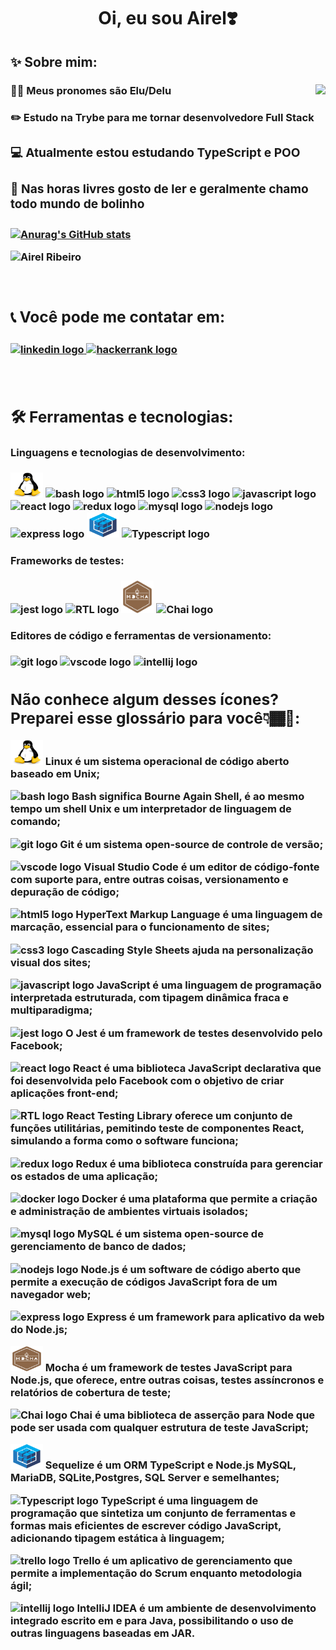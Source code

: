 <h1 align="center">Oi, eu sou Airel❣️</h1>

###

<h2 align="left">✨ Sobre mim:</h2>

###

<img align="right" height="200" src="https://c.tenor.com/Iqb8yXDX198AAAAj/twitch-onigiri.gif"  />

###

<h3 align="left">🏳️‍⚧️ Meus pronomes são Elu/Delu</h3>
<h3 align="left">✏️ Estudo na Trybe para me tornar desenvolvedore Full Stack<br</h3>
<h3 align="left">💻 Atualmente estou estudando TypeScript e POO</h3>
<h3 align="left">📕 Nas horas livres gosto de ler e geralmente chamo todo mundo de bolinho</h3>

###

[![Anurag's GitHub stats](https://github-readme-stats.vercel.app/api?username=AirelRibeiro&hide=contribs,issues&count_private=true&show_icons=true&theme=moltack)](https://github.com/anuraghazra/github-readme-stats)
<p align="left"> <img src="https://komarev.com/ghpvc/?username=AirelRibeiro&label=Profile%20views&color=ff69b4&style=for-the-badge" width="250" alt="Airel Ribeiro" /> </p>

<!-- Crédito pelo contador: https://github.com/antonkomarev/github-profile-views-counter -->

<br clear="both">

<h2 align="left">📞 Você pode me contatar em:</h2>

###

<div align="left">
  <a href="https://www.linkedin.com/in/airel-ribeiro/" target="_blank">
    <img src="https://img.shields.io/static/v1?message=LinkedIn&logo=linkedin&label=&color=0077B5&logoColor=white&labelColor=&style=flat" height="40" alt="linkedin logo"  />
  </a>
  <a href="https://www.hackerrank.com/airel_ribeiro?hr_r=1" target="_blank">
    <img src="https://img.shields.io/static/v1?message=HackerRank&logo=hackerrank&label=&color=2EC866&logoColor=white&labelColor=&style=flat" height="40" alt="hackerrank logo"  />
  </a>
</div>

###

<br>


<h2 align="left">🛠️ Ferramentas e tecnologias:</h2>
  
 #### Linguagens e tecnologias de desenvolvimento:
  <div align="left">
    <img src="https://raw.githubusercontent.com/devicons/devicon/1119b9f84c0290e0f0b38982099a2bd027a48bf1/icons/linux/linux-original.svg" height="40" width="52" alt="trello logo"  />
    <img src="https://cdn.jsdelivr.net/gh/devicons/devicon/icons/bash/bash-original.svg" width="52" alt="bash logo"  />
    <img src="https://cdn.jsdelivr.net/gh/devicons/devicon/icons/html5/html5-original.svg" width="52" alt="html5 logo"  />
    <img src="https://cdn.jsdelivr.net/gh/devicons/devicon/icons/css3/css3-original.svg" width="52" alt="css3 logo"  />
    <img src="https://cdn.jsdelivr.net/gh/devicons/devicon/icons/javascript/javascript-original.svg" width="52" alt="javascript logo"  />
    <img src="https://cdn.jsdelivr.net/gh/devicons/devicon/icons/react/react-original.svg" width="52" alt="react logo"  />
    <img src="https://cdn.jsdelivr.net/gh/devicons/devicon/icons/redux/redux-original.svg" width="52" alt="redux logo"  />
    <img src="https://cdn.jsdelivr.net/gh/devicons/devicon/icons/mysql/mysql-original.svg" width="52" alt="mysql logo"  />
    <img src="https://cdn.jsdelivr.net/gh/devicons/devicon/icons/nodejs/nodejs-original.svg" width="52" alt="nodejs logo"  />
    <img src="https://cdn.jsdelivr.net/gh/devicons/devicon/icons/express/express-original.svg" width="52" alt="express logo"  />
    <img src="https://raw.githubusercontent.com/devicons/devicon/1119b9f84c0290e0f0b38982099a2bd027a48bf1/icons/sequelize/sequelize-original.svg" height="40" width="52" alt="Sequelize logo"  />
    <img src="https://user-images.githubusercontent.com/98190806/192385009-fa2bf5dc-d0ca-40fc-b47e-3909d5540ed6.png" width="52" alt="Typescript logo"  />
  </div>

#### Frameworks de testes:
  <div align="left">
    <img src="https://cdn.jsdelivr.net/gh/devicons/devicon/icons/jest/jest-plain.svg" width="52" alt="jest logo"  />
    <img src="https://testing-library.com/img/octopus-128x128.png" width="52" alt="RTL logo"  />
    <img src="https://raw.githubusercontent.com/devicons/devicon/1119b9f84c0290e0f0b38982099a2bd027a48bf1/icons/mocha/mocha-plain.svg" width="52" alt="Mocha logo"  />
    <img src="https://opencollective-production.s3-us-west-1.amazonaws.com/76dc6780-9bb2-11e8-927c-71f29759abab.png" width="52" alt="Chai logo"  />
  </div>
  
#### Editores de código e ferramentas de versionamento:
  <div align="left">
     <img src="https://cdn.jsdelivr.net/gh/devicons/devicon/icons/git/git-original.svg" width="52" alt="git logo"  />
    <img src="https://cdn.jsdelivr.net/gh/devicons/devicon/icons/vscode/vscode-original.svg" width="52" alt="vscode logo"  />
    <img src="https://cdn.jsdelivr.net/gh/devicons/devicon/icons/intellij/intellij-original.svg" width="52" alt="intellij logo"  />
  </div>
  
###
  
<h2 align="left">Não conhece algum desses ícones? Preparei esse glossário para você👇🏾🤗:</h2>

<div align="left">
  <p>
    <img src="https://raw.githubusercontent.com/devicons/devicon/1119b9f84c0290e0f0b38982099a2bd027a48bf1/icons/linux/linux-original.svg" height="40" width="52" alt="trello logo"  />
    Linux é um sistema operacional de código aberto baseado em Unix;
  </p>
  <p>
    <img src="https://cdn.jsdelivr.net/gh/devicons/devicon/icons/bash/bash-original.svg" height="40" width="52" alt="bash logo"  />
    Bash significa Bourne Again Shell, é ao mesmo tempo um shell Unix e um interpretador de linguagem de comando;
  </p>
  <p>
    <img src="https://cdn.jsdelivr.net/gh/devicons/devicon/icons/git/git-original.svg" height="40" width="52" alt="git logo"  />
    Git é um sistema open-source de controle de versão;
  </p>
  <p>
    <img src="https://cdn.jsdelivr.net/gh/devicons/devicon/icons/vscode/vscode-original.svg" height="40" width="52" alt="vscode logo"  />
    Visual Studio Code é um editor de código-fonte com suporte para, entre outras coisas, versionamento e depuração de código;
  </p>
  <p>
    <img src="https://cdn.jsdelivr.net/gh/devicons/devicon/icons/html5/html5-original.svg" height="40" width="52" alt="html5 logo"  />
    HyperText Markup Language é uma linguagem de marcação, essencial para o funcionamento de sites;
  </p>
  <p>
    <img src="https://cdn.jsdelivr.net/gh/devicons/devicon/icons/css3/css3-original.svg" height="40" width="52" alt="css3 logo"  />
    Cascading Style Sheets ajuda na personalização visual dos sites;
  </p>
  <p>
    <img src="https://cdn.jsdelivr.net/gh/devicons/devicon/icons/javascript/javascript-original.svg" height="40" width="52" alt="javascript logo"  />
    JavaScript é uma linguagem de programação interpretada estruturada, com tipagem dinâmica fraca e multiparadigma;
  </p>
  <p>
    <img src="https://cdn.jsdelivr.net/gh/devicons/devicon/icons/jest/jest-plain.svg" height="40" width="52" alt="jest logo"  />
    O Jest é um framework de testes desenvolvido pelo Facebook;
  </p>
  <p>
    <img src="https://cdn.jsdelivr.net/gh/devicons/devicon/icons/react/react-original.svg" height="40" width="52" alt="react logo"  />
    React é uma biblioteca JavaScript declarativa que foi desenvolvida pelo Facebook com o objetivo de criar aplicações front-end;
  </p>
  <p>
    <img src="https://testing-library.com/img/octopus-128x128.png" height="40" alt="RTL logo"  />
    React Testing Library oferece um conjunto de funções utilitárias, pemitindo teste de componentes React, simulando a forma como o software funciona;
  </p>
  <p>
    <img src="https://cdn.jsdelivr.net/gh/devicons/devicon/icons/redux/redux-original.svg" height="40" width="52" alt="redux logo"  />
    Redux é uma biblioteca construída para gerenciar os estados de uma aplicação;
  </p>
  <p>
    <img src="https://cdn.jsdelivr.net/gh/devicons/devicon/icons/docker/docker-original.svg" height="40" width="52" alt="docker logo"  />
    Docker é uma plataforma que permite a criação e administração de ambientes virtuais isolados;
  </p>
  <p>
    <img src="https://cdn.jsdelivr.net/gh/devicons/devicon/icons/mysql/mysql-original.svg" height="40" width="52" alt="mysql logo"  />
    MySQL é um sistema open-source de gerenciamento de banco de dados;
  </p>
  <p>
    <img src="https://cdn.jsdelivr.net/gh/devicons/devicon/icons/nodejs/nodejs-original.svg" height="40" width="52" alt="nodejs logo"  />
    Node.js é um software de código aberto que permite a execução de códigos JavaScript fora de um navegador web;
  </p>
  <p>
    <img src="https://cdn.jsdelivr.net/gh/devicons/devicon/icons/express/express-original.svg" height="40" width="52" alt="express logo"  />
    Express é um framework para aplicativo da web do Node.js;
  </p>
  <p>
    <img src="https://raw.githubusercontent.com/devicons/devicon/1119b9f84c0290e0f0b38982099a2bd027a48bf1/icons/mocha/mocha-plain.svg" height="40"          width="52" alt="Mocha logo"  />
    Mocha é um framework de testes JavaScript para Node.js, que oferece, entre outras coisas, testes assíncronos e relatórios de cobertura de teste;
  </p>
  <p>
    <img src="https://opencollective-production.s3-us-west-1.amazonaws.com/76dc6780-9bb2-11e8-927c-71f29759abab.png" height="40" alt="Chai logo"  />
    Chai é uma biblioteca de asserção para Node que pode ser usada com qualquer estrutura de teste JavaScript;
  </p>
  <p>
    <img src="https://raw.githubusercontent.com/devicons/devicon/1119b9f84c0290e0f0b38982099a2bd027a48bf1/icons/sequelize/sequelize-original.svg" height="40" width="52" alt="Sequelize logo"  />
    Sequelize é um ORM TypeScript e Node.js MySQL, MariaDB, SQLite,Postgres, SQL Server e semelhantes;
  </p>
  <p>
    <img src="https://user-images.githubusercontent.com/98190806/192385009-fa2bf5dc-d0ca-40fc-b47e-3909d5540ed6.png" height="40" alt="Typescript logo"  />
    TypeScript é uma linguagem de programação que sintetiza um conjunto de ferramentas e formas mais eficientes de escrever código JavaScript, adicionando tipagem estática à linguagem;
  </p>
  <p>
    <img src="https://cdn.jsdelivr.net/gh/devicons/devicon/icons/trello/trello-plain.svg" height="40" width="52" alt="trello logo"  />
    Trello é um aplicativo de gerenciamento que permite a implementação do Scrum enquanto metodologia ágil;
  </p>
  <p>
    <img src="https://cdn.jsdelivr.net/gh/devicons/devicon/icons/intellij/intellij-original.svg" height="40" width="52" alt="intellij logo"  />
    IntelliJ IDEA é um ambiente de desenvolvimento integrado escrito em e para Java, possibilitando o uso de outras linguagens baseadas em JAR.
  </p>
</div>

###
